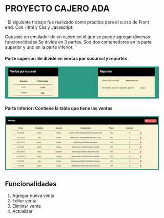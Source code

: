 # PROYECTO CAJERO ADA

`
El siguiente trabajo fue realizado como practica para el curso de Front end. Con Html y Css y Javascript. 


Consiste en emulador de un cajero en el que se puede agregar diversas funcionalidades.Se divide en 3 partes. 
Son dos contenedores en la parte superior y uno en la parte inferior. 
`

#### Parte superior: Se divide en ventas por sucurssl y reportes 

![GitHub Logo](img/superior.png)


#### Parte Inferior: Contiene la tabla que tiene las ventas

![GitHub Logo](img/tablaventas.png)

## Funcionalidades 

1. Agregar nueva venta 
2. Editar venta 
3. Eliminar venta 
4. Actualizar  

